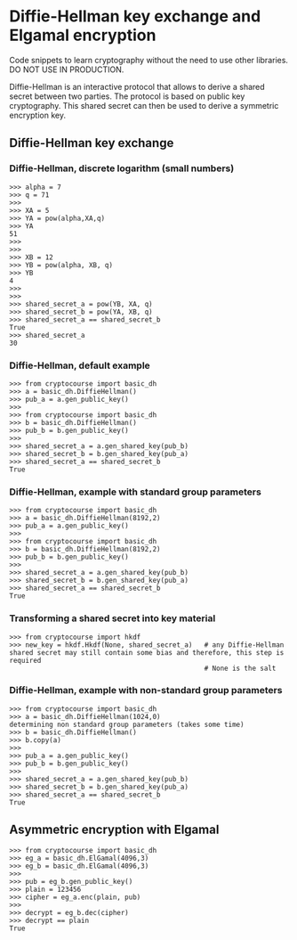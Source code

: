 # Diffie-Hellman key exchange and Elgamal encryption
Code snippets to learn cryptography without the need to use other libraries. DO NOT USE IN PRODUCTION.

Diffie-Hellman is an interactive protocol that allows to derive a shared secret between two parties. 
The protocol is based on public key cryptography. This shared secret can then be used to derive a symmetric encryption key.
## Diffie-Hellman key exchange
### Diffie-Hellman, discrete logarithm (small numbers)
```
>>> alpha = 7
>>> q = 71
>>> 
>>> XA = 5
>>> YA = pow(alpha,XA,q)
>>> YA
51
>>> 
>>> 
>>> XB = 12
>>> YB = pow(alpha, XB, q)
>>> YB
4
>>> 
>>> 
>>> shared_secret_a = pow(YB, XA, q)
>>> shared_secret_b = pow(YA, XB, q)
>>> shared_secret_a == shared_secret_b
True
>>> shared_secret_a
30
```
### Diffie-Hellman, default example
```
>>> from cryptocourse import basic_dh
>>> a = basic_dh.DiffieHellman()
>>> pub_a = a.gen_public_key()
>>> 
>>> from cryptocourse import basic_dh
>>> b = basic_dh.DiffieHellman()
>>> pub_b = b.gen_public_key()
>>> 
>>> shared_secret_a = a.gen_shared_key(pub_b)
>>> shared_secret_b = b.gen_shared_key(pub_a)
>>> shared_secret_a == shared_secret_b
True
```
### Diffie-Hellman, example with standard group parameters
```
>>> from cryptocourse import basic_dh
>>> a = basic_dh.DiffieHellman(8192,2)
>>> pub_a = a.gen_public_key()
>>> 
>>> from cryptocourse import basic_dh
>>> b = basic_dh.DiffieHellman(8192,2)
>>> pub_b = b.gen_public_key()
>>> 
>>> shared_secret_a = a.gen_shared_key(pub_b)
>>> shared_secret_b = b.gen_shared_key(pub_a)
>>> shared_secret_a == shared_secret_b
True
```
### Transforming a shared secret into key material
```
>>> from cryptocourse import hkdf
>>> new_key = hkdf.Hkdf(None, shared_secret_a)   # any Diffie-Hellman shared secret may still contain some bias and therefore, this step is required
                                                 # None is the salt
```

### Diffie-Hellman, example with non-standard group parameters
```
>>> from cryptocourse import basic_dh
>>> a = basic_dh.DiffieHellman(1024,0)
determining non standard group parameters (takes some time)
>>> b = basic_dh.DiffieHellman()
>>> b.copy(a)
>>> 
>>> pub_a = a.gen_public_key()
>>> pub_b = b.gen_public_key()
>>> 
>>> shared_secret_a = a.gen_shared_key(pub_b)
>>> shared_secret_b = b.gen_shared_key(pub_a)
>>> shared_secret_a == shared_secret_b
True
```
## Asymmetric encryption with Elgamal
```
>>> from cryptocourse import basic_dh
>>> eg_a = basic_dh.ElGamal(4096,3)
>>> eg_b = basic_dh.ElGamal(4096,3)
>>> 
>>> pub = eg_b.gen_public_key()
>>> plain = 123456
>>> cipher = eg_a.enc(plain, pub)
>>> 
>>> decrypt = eg_b.dec(cipher)
>>> decrypt == plain
True
```
